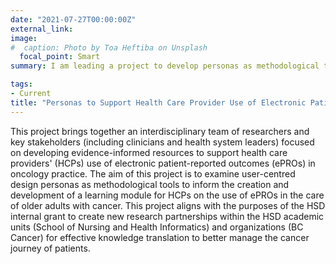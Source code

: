 ```yaml
---
date: "2021-07-27T00:00:00Z"
external_link: 
image:
#  caption: Photo by Toa Heftiba on Unsplash
  focal_point: Smart
summary: I am leading a project to develop personas as methodological tools to inform the development of a learning module for health care providers on the use of electronic patient-reported outcomes in the care of older adults with cancer. 

tags:
- Current
title: "Personas to Support Health Care Provider Use of Electronic Patient-Reported Outcomes in the Care of Older Adults with Cancer"
---
```


This project brings together an interdisciplinary team of researchers and key stakeholders (including clinicians and health system leaders) focused on developing evidence-informed resources to support health care providers' (HCPs) use of electronic patient-reported outcomes (ePROs) in oncology practice. The aim of this project is to examine user-centred design personas as methodological tools to inform the creation and development of a learning module for HCPs on the use of ePROs in the care of older adults with cancer. This project aligns with the purposes of the HSD internal grant to create new research partnerships within the HSD academic units (School of Nursing and Health Informatics) and organizations (BC Cancer) for effective knowledge translation to better manage the cancer journey of patients.